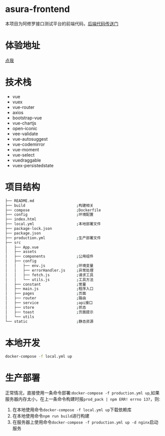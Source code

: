# asura-frontend
本项目为阿修罗接口测试平台的前端代码，[后端代码传送门](https://github.com/EtheriousNatsu/asura-web)

# 体验地址
[点我](http://120.79.132.106)

# 技术栈
* vue
* vuex
* vue-router
* axios
* bootstrap-vue
* vue-chartjs
* open-iconic
* vee-validate
* vue-autosuggest
* vue-codemirror
* vue-moment
* vue-select
* vuedraggable
* vuex-persistedstate

# 项目结构
```bash
├── README.md
├── build                       ;构建相关
├── compose                     ;Dockerfile
├── config                      ;环境配置
├── index.html
├── local.yml                   ;本地部署文件
├── package-lock.json
├── package.json
├── production.yml              ;生产部署文件
├── src
│   ├── App.vue
│   ├── assets
│   ├── components              ;公用组件
│   ├── config
│   │   ├── env.js              ;环境变量
│   │   ├── errorHandler.js     ;异常处理
│   │   ├── fetch.js            ;请求工具
│   │   └── utils.js            ;工具方法
│   ├── constant                ;常量
│   ├── main.js                 ;程序入口
│   ├── pages                   ;页面
│   ├── router                  ;路由
│   ├── service                 ;api接口
│   ├── store                   ;状态
│   ├── toast                   ;页面提示
│   └── utils
└── static                      ;静态资源
```

# 本地开发
```bash
docker-compose -f local.yml up
```

# 生产部署
正常情况，直接使用一条命令部署:`docker-compose -f production.yml up`,如果服务器内存太小，在上一条命令构建时报`prod_pack | npm ERR! errno 137`，则:
1. 在本地使用命令`docker-compose -f local.yml up`下载依赖库
2. 在本地使用命令`npm run build`进行构建
3. 在服务器上使用命令`docker-compose -f production.yml up -d nginx`启动服务